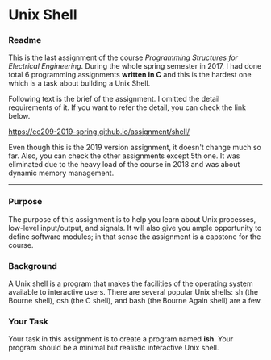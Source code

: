 # Unix Shell

### Readme

This is the last assignment of the course *Programming Structures for Electrical Engineering*. During the whole spring semester in 2017, I had done total 6 programming assignments **written in C** and this is the hardest one which is a task about building a Unix Shell.

Following text is the brief of the assignment. I omitted the detail requirements of it. If you want to refer the detail, you can check the link below.

<https://ee209-2019-spring.github.io/assignment/shell/>

Even though this is the 2019 version assignment, it doesn't change much so far. Also, you can check the other assignments except 5th one. It was eliminated due to the heavy load of the course in 2018 and was about dynamic memory management.

******

### Purpose

The  purpose of this assignment is to help you learn about Unix processes, low-level input/output, and signals. It will also give you ample opportunity to define software modules; in that sense the assignment is a capstone for the course.

### Background

A Unix shell is a program that makes the facilities of the operating system available to interactive users. There are several popular Unix shells: sh (the Bourne shell), csh (the C shell), and bash (the Bourne Again shell) are a few.

### Your Task

Your task in this assignment is to create a program named **ish**. Your program should be a minimal but realistic interactive Unix shell.
